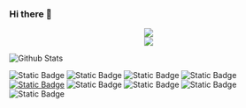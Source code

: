 ### Hi there 👋
<div align="center"> <a href="https://blog.ytadx.cn/"> <img src="https://readme-typing-svg.herokuapp.com/?lines=拒绝娱乐至死的时代&center=true&size=27"> </a> </div>

<div align="center"> <img src="https://profile-counter.glitch.me/wiquchonglang/count.svg" /> </div>


![Github Stats](https://github-readme-stats.vercel.app/api?username=woquchonglang&show_icons=true&theme=dark&count_private=true)

![Static Badge](https://img.shields.io/badge/python-3.12-orange)
![Static Badge](https://img.shields.io/badge/C-C%2B%2B-blue)
![Static Badge](https://img.shields.io/badge/nodejs-green?style=plastic&logo=nodedotjs)
![Static Badge](https://img.shields.io/badge/license-GPL-brightgreen)
[![Static Badge](https://img.shields.io/badge/linux-arch-orange)](https://img.shields.io/badge/linux-arch-brightgreen?style=plastic&logo=Arch%20linux)
![Static Badge](https://img.shields.io/badge/editor-neovim-blue?style=plastic&logo=neovim)
![Static Badge](https://img.shields.io/badge/stm32-brightgreen?style=plastic&logo=stmicroelectronics)
![Static Badge](https://img.shields.io/badge/esp32-blue?style=plastic&logo=espressif)
![Static Badge](https://img.shields.io/badge/ros2-blue?style=plastic&logo=ros)












